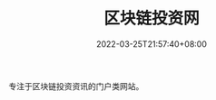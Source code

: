 ﻿---
weight: 
title: "区块链投资网"
description: "专注于区块链投资资讯的门户类网站"
date: 2022-03-25T21:57:40+08:00
lastmod: 2022-03-25T16:45:40+08:00
draft: false
authors: ["Metabd"]
featuredImage: "qukuailiantouziwang.jpg"
link: ""
tags: ["元宇宙资讯","区块链投资网"]
categories: ["navigation"]
navigation: ["元宇宙资讯"]
lightgallery: true
toc: true
pinned: false
recommend: false
recommend1: false
---
专注于区块链投资资讯的门户类网站。
